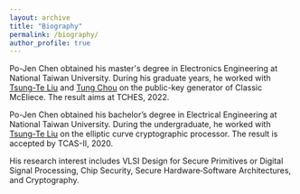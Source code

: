 ```yaml
---
layout: archive
title: "Biography"
permalink: /biography/
author_profile: true
---
```


Po-Jen Chen obtained his master's degree in Electronics Engineering at National Taiwan University.
During his graduate years, he worked with [Tsung-Te Liu](http://www.ee.ntu.edu.tw/profile2.php?id=1020909) and [Tung Chou](https://tungchou.github.io/)
on the public-key generator of Classic McEliece.
The result aims at TCHES, 2022.

Po-Jen Chen obtained his bachelor’s degree in Electrical Engineering at National Taiwan University.
During the undergraduate, 
he worked with [Tsung-Te Liu](http://www.ee.ntu.edu.tw/profile2.php?id=1020909) 
on the elliptic curve cryptographic processor.
The result is accepted by TCAS-II, 2020.

His research interest includes
VLSI Design for Secure Primitives or Digital Signal Processing, Chip Security, Secure Hardware‑Software Architectures, and Cryptography.